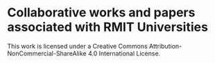 Collaborative works and papers associated with RMIT Universities 
====
This work is licensed under a Creative Commons Attribution-NonCommercial-ShareAlike 4.0 International License.
